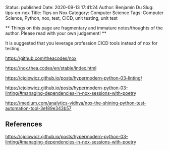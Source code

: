 Status: published
Date: 2020-09-13 17:41:24
Author: Benjamin Du
Slug: tips-on-nox
Title: Tips on Nox
Category: Computer Science
Tags: Computer Science, Python, nox, test, CICD, unit testing, unit test

**
Things on this page are fragmentary and immature notes/thoughts of the author.
Please read with your own judgement!
**

It is suggested that you leverage profession CICD tools 
instead of nox for testing.

https://github.com/theacodes/nox

https://nox.thea.codes/en/stable/index.html

https://cjolowicz.github.io/posts/hypermodern-python-03-linting/

https://cjolowicz.github.io/posts/hypermodern-python-03-linting/#managing-dependencies-in-nox-sessions-with-poetry

https://medium.com/analytics-vidhya/nox-the-shining-python-test-automation-tool-3e189e343b57

## References 

https://cjolowicz.github.io/posts/hypermodern-python-03-linting/#managing-dependencies-in-nox-sessions-with-poetry